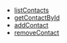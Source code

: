 - [listContacts](https://monosnap.com/file/JOXWx7JyEC05eI1cHEzjdYGHvmh2Fu)
- [getContactById](https://monosnap.com/file/06AqAZ83bjvXu5dxEN4FJImt0MXPFz)
- [addContact](https://monosnap.com/file/mSBS5QNGnq2tWxO4TMLIqKnfMSqeed)
- [removeContact](https://monosnap.com/file/0TUJ1ktCZ33fOOIbPuv4bFV4Gi37dS)
